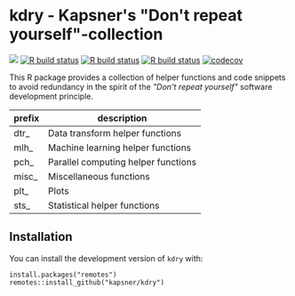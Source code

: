 # kdry - Kapsner's "Don't repeat yourself"-collection

<!-- badges: start -->
[![](https://img.shields.io/badge/lifecycle-experimental-orange.svg)](https://lifecycle.r-lib.org/articles/stages.html#experimental)
[![R build status](https://github.com/kapsner/kdry/workflows/R%20CMD%20Check%20via%20{tic}/badge.svg?branch=main)](https://github.com/kapsner/kdry/actions)
[![R build status](https://github.com/kapsner/kdry/workflows/lint/badge.svg?branch=main)](https://github.com/kapsner/kdry/actions)
[![R build status](https://github.com/kapsner/kdry/workflows/test-coverage/badge.svg?branch=main)](https://github.com/kapsner/kdry/actions)
[![codecov](https://codecov.io/gh/kapsner/kdry/branch/main/graph/badge.svg)](https://app.codecov.io/gh/kapsner/kdry)
<!-- badges: end -->

This R package provides a collection of helper functions and code snippets to avoid redundancy in the spirit of the *"Don't repeat yourself"* software development principle.

| prefix | description |
| ------ | ----------- |
| dtr_   | Data transform helper functions |
| mlh_   | Machine learning helper functions |
| pch_   | Parallel computing helper functions |
| misc_  | Miscellaneous functions |
| plt_   | Plots|
| sts_   | Statistical helper functions |

## Installation

You can install the development version of `kdry` with:

```{r}
install.packages("remotes")
remotes::install_github("kapsner/kdry")
```
